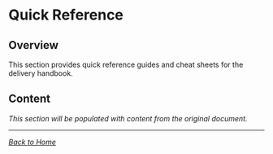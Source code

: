 # Quick Reference

## Overview

This section provides quick reference guides and cheat sheets for the delivery handbook.

## Content

*This section will be populated with content from the original document.*

---

*[Back to Home](../index.md)*
